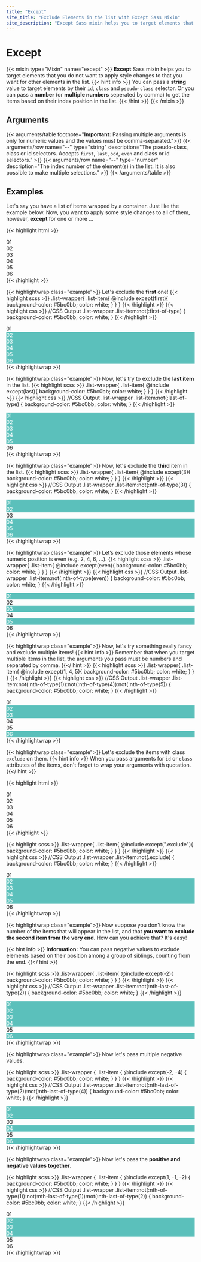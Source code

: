 ```yaml
---
title: "Except"
site_title: "Exclude Elements in the list with Except Sass Mixin"
site_description: "Except Sass mixin helps you to target elements that you do not want to apply style changes to that you want for other elements in the list. This Sass mixin uses not CSS property."
---
```


# Except

{{< mixin type="Mixin" name="except" >}}
**Except** Sass mixin helps you to target elements that you do not want to apply style changes to that you want for other elements in the list.
{{< hint info >}}
You can pass a **string** value to target elements by their `id`, `class` and `pseudo-class` selector. Or you can pass a **number** (or **multiple numbers** seperated by comma) to get the items based on their index position in the list.
{{< /hint >}}
{{< /mixin >}}

## Arguments

{{< arguments/table footnote="**Important:** Passing multiple arguments is only for numeric values and the values must be comma-separated.">}}
  {{< arguments/row name="--" type="string" description="The pseudo-class, class or id selectors. Accepts `first`, `last`, `odd`, `even` and class or id selectors." >}}
  {{< arguments/row name="--" type="number" description="The index number of the element(s) in the list. It is also possible to make multiple selections." >}}
{{< /arguments/table >}}

## Examples

Let's say you have a list of items wrapped by a container. Just like the example below. Now, you want to apply some style changes to all of them, however, **except** for one or more ...

{{< highlight html >}}
<div class="list-wrapper">
  <div class="list-item">01</div>
  <div class="list-item">02</div>
  <div class="list-item">03</div>
  <div class="list-item">04</div>
  <div class="list-item">05</div>
  <div class="list-item">06</div>
</div>
{{< /highlight >}}

{{< highlightwrap class="example">}}
Let's exclude the **first** one!
{{< highlight scss >}}
.list-wrapper{
  .list-item{
    @include except(first){
      background-color: #5bc0bb;
      color: white;
    }
  }
}
{{< /highlight >}}
{{< highlight css >}}
//CSS Output
.list-wrapper .list-item:not(:first-of-type) {
  background-color: #5bc0bb;
  color: white;
}
{{< /highlight >}}
<style>
.list-wrapper.example01 .list-item:not(:first-of-type) {
    background-color: #5bc0bb;
    color: white;
}
</style>
<div class="list-wrapper example01">
  <div class="list-item">01</div>
  <div class="list-item">02</div>
  <div class="list-item">03</div>
  <div class="list-item">04</div>
  <div class="list-item">05</div>
  <div class="list-item">06</div>
</div>
{{< /highlightwrap >}}

{{< highlightwrap class="example">}}
Now, let's try to exclude the **last item** in the list.
{{< highlight scss >}}
.list-wrapper{
  .list-item{
    @include except(last){
      background-color: #5bc0bb;
      color: white;
    }
  }
}
{{< /highlight >}}
{{< highlight css >}}
//CSS Output
.list-wrapper .list-item:not(:last-of-type) {
  background-color: #5bc0bb;
  color: white;
}
{{< /highlight >}}
<style>
.list-wrapper.example02 .list-item:not(:last-of-type) {
  background-color: #5bc0bb;
  color: white;
}
</style>
<div class="list-wrapper example02">
  <div class="list-item">01</div>
  <div class="list-item">02</div>
  <div class="list-item">03</div>
  <div class="list-item">04</div>
  <div class="list-item">05</div>
  <div class="list-item">06</div>
</div>
{{< /highlightwrap >}}


{{< highlightwrap class="example">}}
Now, let's exclude the **third** item in the list.
{{< highlight scss >}}
.list-wrapper{
  .list-item{
    @include except(3){
      background-color: #5bc0bb;
      color: white;
    }
  }
}
{{< /highlight >}}
{{< highlight css >}}
//CSS Output
.list-wrapper .list-item:not(:nth-of-type(3)) {
  background-color: #5bc0bb;
  color: white;
}
{{< /highlight >}}
<style>
.list-wrapper.example03 .list-item:not(:nth-of-type(3)) {
  background-color: #5bc0bb;
  color: white;
}
</style>
<div class="list-wrapper example03">
  <div class="list-item">01</div>
  <div class="list-item">02</div>
  <div class="list-item">03</div>
  <div class="list-item">04</div>
  <div class="list-item">05</div>
  <div class="list-item">06</div>
</div>
{{< /highlightwrap >}}

{{< highlightwrap class="example">}}
Let’s exclude those elements whose numeric position is even (e.g. 2, 4, 6, ...).
{{< highlight scss >}}
.list-wrapper{
  .list-item{
    @include except(even){
      background-color: #5bc0bb;
      color: white;
    }
  }
}
{{< /highlight >}}
{{< highlight css >}}
//CSS Output
.list-wrapper .list-item:not(:nth-of-type(even)) {
  background-color: #5bc0bb;
  color: white;
}
{{< /highlight >}}
<style>
.list-wrapper.example04 .list-item:not(:nth-of-type(even)) {
  background-color: #5bc0bb;
  color: white;
}
</style>
<div class="list-wrapper example04">
  <div class="list-item">01</div>
  <div class="list-item">02</div>
  <div class="list-item">03</div>
  <div class="list-item">04</div>
  <div class="list-item">05</div>
  <div class="list-item">06</div>
</div>
{{< /highlightwrap >}}

{{< highlightwrap class="example">}}
Now, let's try something really fancy and exclude multiple items!
{{< hint info >}}
Remember that when you target multiple items in the list, the arguments you pass must be numbers and separated by comma.
{{</ hint >}}
{{< highlight scss >}}
.list-wrapper{
  .list-item{
    @include except(1, 4, 5){
      background-color: #5bc0bb;
      color: white;
    }
  }
}
{{< /highlight >}}
{{< highlight css >}}
//CSS Output
.list-wrapper .list-item:not(:nth-of-type(1)):not(:nth-of-type(4)):not(:nth-of-type(5)) {
  background-color: #5bc0bb;
  color: white;
}
{{< /highlight >}}
<style>
.list-wrapper.example05 .list-item:not(:nth-of-type(1)):not(:nth-of-type(4)):not(:nth-of-type(5)) {
  background-color: #5bc0bb;
  color: white;
}
</style>
<div class="list-wrapper example05">
    <div class="list-item">01</div>
    <div class="list-item">02</div>
    <div class="list-item">03</div>
    <div class="list-item">04</div>
    <div class="list-item">05</div>
    <div class="list-item">06</div>
</div>
{{< /highlightwrap >}}

{{< highlightwrap class="example">}}
Let's exclude the items with class `exclude` on them.
{{< hint info >}}
When you pass arguments for `id` or `class` attributes of the items, don't forget to wrap your arguments with quotation. 
{{</ hint >}}

{{< highlight html >}}
<div class="list-wrapper">
  <div class="list-item exclude">01</div>
  <div class="list-item">02</div>
  <div class="list-item">03</div>
  <div class="list-item">04</div>
  <div class="list-item">05</div>
  <div class="list-item exclude">06</div>
</div>
{{< /highlight >}}

{{< highlight scss >}}
.list-wrapper{
  .list-item{
    @include except(".exclude"){
      background-color: #5bc0bb;
      color: white;
    }
  }
}
{{< /highlight >}}
{{< highlight css >}}
//CSS Output
.list-wrapper .list-item:not(.exclude) {
  background-color: #5bc0bb;
  color: white;
}
{{< /highlight >}}
<style>
.list-wrapper.example06 .list-item:not(.exclude) {
  background-color: #5bc0bb;
  color: white;
}
</style>
<div class="list-wrapper example06">
  <div class="list-item exclude">01</div>
  <div class="list-item">02</div>
  <div class="list-item">03</div>
  <div class="list-item">04</div>
  <div class="list-item">05</div>
  <div class="list-item exclude">06</div>
</div>
{{< /highlightwrap >}}

{{< highlightwrap class="example">}}
Now suppose you don't know the number of the items that will appear in the list, and that **you want to exclude the second item from the very end**. How can you achieve that? It's easy!

{{< hint info >}}
**Information:** You can pass negative values to exclude elements based on their position among a group of siblings, counting from the end.
{{</ hint >}}

{{< highlight scss >}}
.list-wrapper{
  .list-item{
    @include except(-2){
      background-color: #5bc0bb;
      color: white;
    }
  }
}
{{< /highlight >}}
{{< highlight css >}}
//CSS Output
.list-wrapper .list-item:not(:nth-last-of-type(2)) {
  background-color: #5bc0bb;
  color: white;
}
{{< /highlight >}}
<style>
.list-wrapper.example07 .list-item:not(:nth-last-of-type(2)) {
  background-color: #5bc0bb;
  color: white;
}
</style>
<div class="list-wrapper example07">
    <div class="list-item exclude">01</div>
    <div class="list-item">02</div>
    <div class="list-item">03</div>
    <div class="list-item">04</div>
    <div class="list-item">05</div>
    <div class="list-item exclude">06</div>
</div>
{{< /highlightwrap >}}

{{< highlightwrap class="example">}}
Now let's pass multiple negative values.

{{< highlight scss >}}
.list-wrapper {
  .list-item {
    @include except(-2, -4) {
      background-color: #5bc0bb;
      color: white;
    }
  }
}
{{< /highlight >}}
{{< highlight css >}}
//CSS Output
.list-wrapper .list-item:not(:nth-last-of-type(2)):not(:nth-last-of-type(4)) {
  background-color: #5bc0bb;
  color: white;
}
{{< /highlight >}}
<style>
.list-wrapper.example08 .list-item:not(:nth-last-of-type(2)):not(:nth-last-of-type(4)) {
  background-color: #5bc0bb;
  color: white;
}
</style>
<div class="list-wrapper example08">
  <div class="list-item exclude">01</div>
  <div class="list-item">02</div>
  <div class="list-item">03</div>
  <div class="list-item">04</div>
  <div class="list-item">05</div>
  <div class="list-item exclude">06</div>
</div>
{{< /highlightwrap >}}

{{< highlightwrap class="example">}}
Now let's pass the **positive and negative values ​​together**.

{{< highlight scss >}}
.list-wrapper {
  .list-item {
    @include except(1, -1, -2) {
      background-color: #5bc0bb;
      color: white;
    }
  }
}
{{< /highlight >}}
{{< highlight css >}}
//CSS Output
.list-wrapper .list-item:not(:nth-of-type(1)):not(:nth-last-of-type(1)):not(:nth-last-of-type(2)) {
  background-color: #5bc0bb;
  color: white;
}
{{< /highlight >}}
<style>
.list-wrapper.example09 .list-item:not(:nth-of-type(1)):not(:nth-last-of-type(1)):not(:nth-last-of-type(2)) {
  background-color: #5bc0bb;
  color: white;
}
</style>
<div class="list-wrapper example09">
  <div class="list-item exclude">01</div>
  <div class="list-item">02</div>
  <div class="list-item">03</div>
  <div class="list-item">04</div>
  <div class="list-item">05</div>
  <div class="list-item exclude">06</div>
</div>
{{< /highlightwrap >}}
